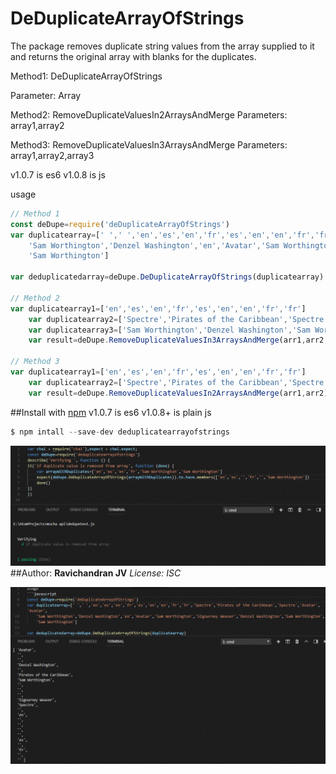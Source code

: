 # DeDuplicateArrayOfStrings
The package removes duplicate string values from the array supplied to it and returns the original array with blanks for the duplicates.

Method1: DeDuplicateArrayOfStrings

Parameter: Array

Method2: RemoveDuplicateValuesIn2ArraysAndMerge
Parameters: array1,array2

Method3: RemoveDuplicateValuesIn3ArraysAndMerge
Parameters: array1,array2,array3

v1.0.7 is es6
v1.0.8 is js

usage 
```javascript
// Method 1
const deDupe=require('deDuplicateArrayOfStrings')
var duplicatearray=[' ',' ','en','es','en','fr','es','en','en','fr','fr','Spectre','Pirates of the Caribbean','Spectre','Avatar','Avatar',
    'Sam Worthington','Denzel Washington','en','Avatar','Sam Worthington','Sigourney Weaver','Denzel Washington','Sam Worthington',
    'Sam Worthington']
    
var deduplicatedarray=deDupe.DeDuplicateArrayOfStrings(duplicatearray)

// Method 2 
var duplicatearray1=['en','es','en','fr','es','en','en','fr','fr']
    var duplicatearray2=['Spectre','Pirates of the Caribbean','Spectre','Avatar','Avatar']
    var duplicatearray3=['Sam Worthington','Denzel Washington','Sam Worthington','Sigourney Weaver','Denzel Washington','Sam Worthington']
    var result=deDupe.RemoveDuplicateValuesIn3ArraysAndMerge(arr1,arr2,arr3)

// Method 3
var duplicatearray1=['en','es','en','fr','es','en','en','fr','fr']
    var duplicatearray2=['Spectre','Pirates of the Caribbean','Spectre','Avatar','Avatar']
    var result=deDupe.RemoveDuplicateValuesIn2ArraysAndMerge(arr1,arr2)
```

##Install with [npm](http://npmjs.com)
v1.0.7 is es6
v1.0.8+ is plain js

```javascript
$ npm intall --save-dev deduplicatearrayofstrings
```
![Test Result](https://github.com/ravichandranjv/DeDuplicateArrayOfStrings/blob/master/dedupetest-pass.GIF)
##Author: **Ravichandran JV**
*License: ISC*


![Usage](https://github.com/ravichandranjv/DeDuplicateArrayOfStrings/blob/master/usage.GIF)
